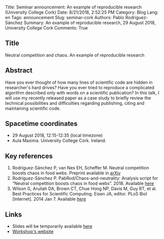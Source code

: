 Title: Seminar announcement: An example of reproducible research (University College Cork)
Date: 8/21/2018, 2:52:25 PM
Category: Blog
Lang: en
Tags: announcement
Slug: seminar-cork
Authors: Pablo Rodríguez-Sánchez
Summary: An example of reproducible research, 29 August 2018, University College Cork
Comments: True

## Title
Neutral competition and chaos. An example of reproducible research

##  Abstract
Have you ever thought of how many lines of scientific code are hidden in researcher's hard drives? Have you ever tried to reproduce a complicated algorithm described only with words on a scientific publication? In this talk, I will use my recently released paper as a case study to briefly review the technical possibilities and difficulties regarding publishing, citing and maintaining scientific code.

## Spacetime coordinates
* 29 August 2018, 12:15-12:35 (local timezone)
* Aula Maxima. University College Cork. Ireland.

## Key references
1. Rodríguez-Sánchez P, van Nes EH, Scheffer M. Neutral competition boosts chaos in food webs. Preprint available in [arXiv](http://arxiv.org/abs/1807.06901)
2. Rodríguez-Sánchez P. PabRod/Chaos-and-neutrality: Analysis script for “Neutral competition boosts chaos in food webs”. 2018. Available [here](https://doi.org/10.5281/zenodo.1319590)
3. Wilson G, Aruliah DA, Brown CT, Chue Hong NP, Davis M, Guy RT, et al. Best Practices for Scientific Computing. Eisen JA, editor. PLoS Biol [Internet]. 2014 Jan 7. Available [here](http://journals.plos.org/plosbiology/article?id=10.1371/journal.pbio.1001745)

## Links
- Slides will be temporarily available [here](https://www.dropbox.com/s/rb90g1qky5v6ocx/An%20example%20of%20reproducible%20research.pptx?dl=0)
- [Workshop's website](http://www.criticsitn.eu/wp/?page_id=1813)
